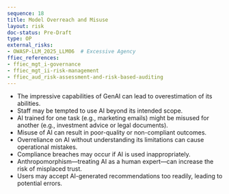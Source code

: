 ```yaml
---
sequence: 18
title: Model Overreach and Misuse
layout: risk
doc-status: Pre-Draft
type: OP
external_risks:
- OWASP-LLM_2025_LLM06  # Excessive Agency
ffiec_references:
- ffiec_mgt_i-governance
- ffiec_mgt_ii-risk-management
- ffiec_aud_risk-assessment-and-risk-based-auditing
---
```


- The impressive capabilities of GenAI can lead to overestimation of its abilities.  
- Staff may be tempted to use AI beyond its intended scope.  
- AI trained for one task (e.g., marketing emails) might be misused for another (e.g., investment advice or legal documents).  
- Misuse of AI can result in poor-quality or non-compliant outcomes.  
- Overreliance on AI without understanding its limitations can cause operational mistakes.  
- Compliance breaches may occur if AI is used inappropriately.  
- Anthropomorphism—treating AI as a human expert—can increase the risk of misplaced trust.  
- Users may accept AI-generated recommendations too readily, leading to potential errors.

